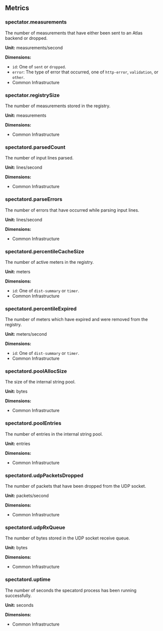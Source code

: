 ## Metrics

### spectator.measurements

The number of measurements that have either been sent to an Atlas backend or dropped.

**Unit:** measurements/second

**Dimensions:**

* `id`: One of `sent` or `dropped`.
* `error`: The type of error that occurred, one of `http-error`, `validation`, or `other`.
* Common Infrastructure

### spectator.registrySize

The number of measurements stored in the registry.

**Unit:** measurements

**Dimensions:**

* Common Infrastructure

### spectatord.parsedCount

The number of input lines parsed.

**Unit:** lines/second

**Dimensions:**

* Common Infrastructure

### spectatord.parseErrors

The number of errors that have occurred while parsing input lines.

**Unit:** lines/second

**Dimensions:**

* Common Infrastructure

### spectatord.percentileCacheSize

The number of active meters in the registry.

**Unit:** meters

**Dimensions:**

* `id`: One of `dist-summary` or `timer`.
* Common Infrastructure

### spectatord.percentileExpired

The number of meters which have expired and were removed from the registry.

**Unit:** meters/second

**Dimensions:**

* `id`: One of `dist-summary` or `timer`.
* Common Infrastructure

### spectatord.poolAllocSize

The size of the internal string pool.

**Unit:** bytes

**Dimensions:**

* Common Infrastructure

### spectatord.poolEntries

The number of entries in the internal string pool.

**Unit:** entries

**Dimensions:**

* Common Infrastructure

### spectatord.udpPacketsDropped

The number of packets that have been dropped from the UDP socket.

**Unit:** packets/second

**Dimensions:**

* Common Infrastructure

### spectatord.udpRxQueue

The number of bytes stored in the UDP socket receive queue.

**Unit:** bytes

**Dimensions:**

* Common Infrastructure

### spectatord.uptime

The number of seconds the specatord process has been running successfully.

**Unit:** seconds

**Dimensions:**

* Common Infrastructure
